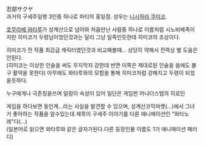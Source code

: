忍部サクヤ  
과거의 구세주일행 3인중 하나로 파티의 홍일점. 성우는 [니시하라 쿠미코](%EB%8B%88%EC%8B%9C%ED%95%98%EB%9D%BC%20%EC%BF%A0%EB%AF%B8%EC%BD%94.md).

[호무라베 와타루](%ED%98%B8%EB%AC%B4%EB%9D%BC%EB%B2%A0%20%EC%99%80%ED%83%80%EB%A3%A8.md)가 성계산으로 넘어와 처음만난 사람중 하나로 이름처럼 시노비베족이지만 히미코가 두령님이었던것과는 달리 그냥 일족인듯한데 히미코의
조상이다.

히미코가 전 작품 최강급 캐릭터였던것과 비교해볼때... 상당히 약해서 전력상 별 도움은 안된다.  
(히미코는 이상한 인술을 써도 무지막지 강한데 반면 이쪽은 제대로된 인술을 씀에도 불구 활약을 못한다) 아무래도 와타루와의 모험을 통해
히미코처럼 강해지고 두령이 되었을듯하다.

누구에게나 극존칭을쓰며 덜렁이 속성이 있어 일단은 게임판 어나더스텝의 히로인  

게임을 하다보면 동인계...라는 사실을 발견할 수 있으며, 성계산코믹마켓(...)에서 그녀가 좋아하는 작품을 알수있는데 제목이 구세주
이야기를 다룬 애니메이션인 "와타노레"다(...)  
(일본어로 읽으면 와타루와 같은 글자가된다.다른 등장인물 이름도 1기 애니매이션 패러디)


